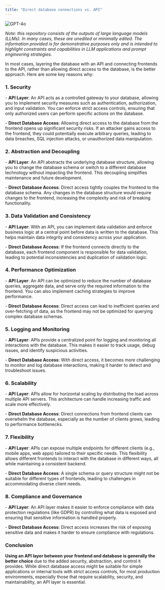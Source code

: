 ```yaml
---
title: "Direct database connections vs. API"
---
```

![GPT-4o](https://img.shields.io/badge/GPT--4o-3333FF?style=for-the-badge&logo=openai&logoColor=white)



*Note: this repository consists of the outputs of large language models (LLMs). In many cases, these are unedited or minimally edited. The information provided is for demonstrative purposes only and is intended to highlight constraints and capabilities in LLM applications and prompt engineering strategies.*




In most cases, layering the database with an API and connecting frontends to the API, rather than allowing direct access to the database, is the better approach. Here are some key reasons why:

### 1. **Security**

\- **API Layer**: An API acts as a controlled gateway to your database, allowing you to implement security measures such as authentication, authorization, and input validation. You can enforce strict access controls, ensuring that only authorized users can perform specific actions on the database.

\- **Direct Database Access**: Allowing direct access to the database from the frontend opens up significant security risks. If an attacker gains access to the frontend, they could potentially execute arbitrary queries, leading to data breaches, SQL injection attacks, or unauthorized data manipulation.

### 2. **Abstraction and Decoupling**

\- **API Layer**: An API abstracts the underlying database structure, allowing you to change the database schema or switch to a different database technology without impacting the frontend. This decoupling simplifies maintenance and future development.

\- **Direct Database Access**: Direct access tightly couples the frontend to the database schema. Any changes in the database structure would require changes to the frontend, increasing the complexity and risk of breaking functionality.

### 3. **Data Validation and Consistency**

\- **API Layer**: With an API, you can implement data validation and enforce business logic at a central point before data is written to the database. This helps maintain data integrity and consistency across your application.

\- **Direct Database Access**: If the frontend connects directly to the database, each frontend component is responsible for data validation, leading to potential inconsistencies and duplication of validation logic.

### 4. **Performance Optimization**

\- **API Layer**: An API can be optimized to reduce the number of database queries, aggregate data, and serve only the required information to the frontend. You can also implement caching strategies to improve performance.

\- **Direct Database Access**: Direct access can lead to inefficient queries and over-fetching of data, as the frontend may not be optimized for querying complex database schemas.

### 5. **Logging and Monitoring**

\- **API Layer**: APIs provide a centralized point for logging and monitoring all interactions with the database. This makes it easier to track usage, debug issues, and identify suspicious activities.

\- **Direct Database Access**: With direct access, it becomes more challenging to monitor and log database interactions, making it harder to detect and troubleshoot issues.

### 6. **Scalability**

\- **API Layer**: APIs allow for horizontal scaling by distributing the load across multiple API servers. This architecture can handle increasing traffic and scale more effectively.

\- **Direct Database Access**: Direct connections from frontend clients can overwhelm the database, especially as the number of clients grows, leading to performance bottlenecks.

### 7. **Flexibility**

\- **API Layer**: APIs can expose multiple endpoints for different clients (e.g., mobile apps, web apps) tailored to their specific needs. This flexibility allows different frontends to interact with the database in different ways, all while maintaining a consistent backend.

\- **Direct Database Access**: A single schema or query structure might not be suitable for different types of frontends, leading to challenges in accommodating diverse client needs.

### 8. **Compliance and Governance**

\- **API Layer**: An API layer makes it easier to enforce compliance with data protection regulations (like GDPR) by controlling what data is exposed and ensuring that sensitive information is handled properly.

\- **Direct Database Access**: Direct access increases the risk of exposing sensitive data and makes it harder to ensure compliance with regulations.

### Conclusion

**Using an API layer between your frontend and database is generally the better choice** due to the added security, abstraction, and control it provides. While direct database access might be suitable for simple applications or internal tools with strict access controls, for most production environments, especially those that require scalability, security, and maintainability, an API layer is essential.